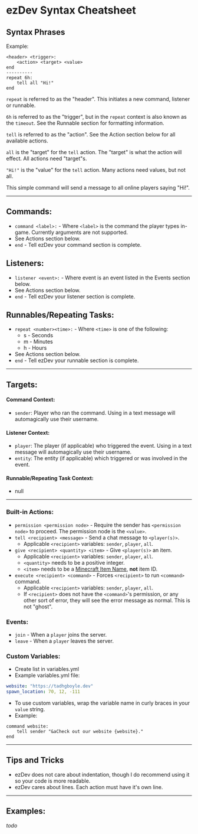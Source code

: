 # ezDev Syntax Cheatsheet

## Syntax Phrases
Example:
```
<header> <trigger>:
    <action> <target> <value>
end
----------
repeat 6h:
    tell all "Hi!"
end
```
`repeat` is referred to as the "header". This initiates a new command, listener or runnable.

`6h` is referred to as the "trigger", but in the `repeat` context is also known as the `timeout`. See the Runnable section for formatting information.

`tell` is referred to as the "action". See the Action section below for all available actions.

`all` is the "target" for the `tell` action. The "target" is what the action will effect. All actions need "target"s.

`"Hi!"` is the "value" for the `tell` action. Many actions need values, but not all.

This simple command will send a message to all online players saying "Hi!".

---

## Commands:

- `command <label>:` - Where `<label>` is the command the player types in-game.
Currently arguments are not supported.
- See Actions section below.
- `end` - Tell ezDev your command section is complete.

## Listeners:
- `listener <event>:` - Where event is an event listed in the Events section below.
- See Actions section below.
- `end` - Tell ezDev your listener section is complete.

## Runnables/Repeating Tasks:
- `repeat <number><time>:` - Where `<time>` is one of the following:
    - s - Seconds
    - m - Minutes
    - h - Hours
- See Actions section below.
- `end` - Tell ezDev your runnable section is complete.

---

## Targets:

#### Command Context:
- `sender`: Player who ran the command. Using in a text message will automagically use their username.

#### Listener Context:
- `player`: The player (if applicable) who triggered the event. Using in a text message will automagically use their username.
- `entity`: The entity (if applicable) which triggered or was involved in the event.

#### Runnable/Repeating Task Context:
- null

---

### Built-in Actions:
- `permission <permission node>` - Require the sender has `<permission node>` to proceed. The permission node is the `<value>`.
- `tell <recipient> <message>` - Send a chat message to `<player(s)>`. 
    - Applicable `<recipient>` variables: `sender`, `player`, `all`.
- `give <recipient> <quantity> <item>` - Give `<player(s)>` an item.
    - Applicable `<recipient>` variables: `sender`, `player`, `all`.
    - `<quantity>` needs to be a positive integer.
    - `<item>` needs to be a [Minecraft Item Name](https://minecraft-ids.grahamedgecombe.com/), **not** item ID.
- `execute <recipient> <command>` - Forces `<recipient>` to run `<command>` command.
    - Applicable `<recipient>` variables: `sender`, `player`, `all`.
    - If `<recipient>` does not have the `<command>`'s permission, or any other sort of error, they will see the error message as normal. This is not "ghost".    

### Events:
- `join` - When a `player` joins the server.
- `leave` - When a `player` leaves the server.

### Custom Variables:
- Create list in variables.yml
- Example variables.yml file:
```yaml
website: "https://tadhgboyle.dev"
spawn_location: 70, 12, -111
```
- To use custom variables, wrap the variable name in curly braces in your `value` string.
- Example:
```
command website:
    tell sender "&aCheck out our website {website}."
end
```

---

## Tips and Tricks

- ezDev does not care about indentation, though I do recommend using it so your code is more readable.
- ezDev cares about lines. Each action must have it's own line.

---

## Examples:

*todo*
